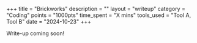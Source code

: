 +++
title = "Brickworks"
description = ""
layout = "writeup"
category = "Coding"
points = "1000pts"
time_spent = "X mins"
tools_used = "Tool A, Tool B"
date = "2024-10-23"
+++


Write-up coming soon!
